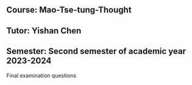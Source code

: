 ## Course: Mao-Tse-tung-Thought
## Tutor: Yishan Chen
## Semester: Second semester of academic year 2023-2024
Final examination questions
